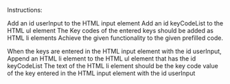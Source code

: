 Instructions:

Add an id userInput to the HTML input element
Add an id keyCodeList to the HTML ul element
The Key codes of the entered keys should be added as HTML li elements
Achieve the given functionality to the given prefilled code.

When the keys are entered in the HTML input element with the id userInput,
Append an HTML li element to the HTML ul element that has the id keyCodeList
The text of the HTML li element should be the key code value of the key entered in the HTML input element with the id userInput
